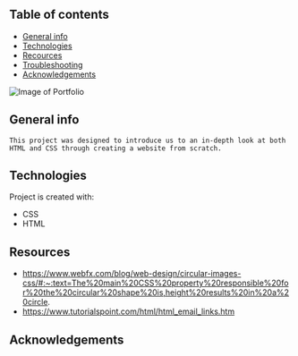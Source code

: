 ## Table of contents
* [General info](#general-info)
* [Technologies](#technologies)
* [Recources](#resources)
* [Troubleshooting](#troubleshooting)
* [Acknowledgements](#acknowledgements)

![Image of Portfolio](https://imgur.com/a/WmolZmD)

## General info
	This project was designed to introduce us to an in-depth look at both HTML and CSS through creating a website from scratch.
## Technologies
Project is created with:
* CSS
* HTML
	
## Resources
* https://www.webfx.com/blog/web-design/circular-images-css/#:~:text=The%20main%20CSS%20property%20responsible%20for%20the%20circular%20shape%20is,height%20results%20in%20a%20circle.
* https://www.tutorialspoint.com/html/html_email_links.htm


## Acknowledgements
<br>
